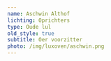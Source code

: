 ```yaml
---
name: Aschwin Althof
lichting: Oprichters
type: Oude lul
old_style: true
subtitle: Oer voorzitter
photo: /img/luxoven/aschwin.png
---
```

